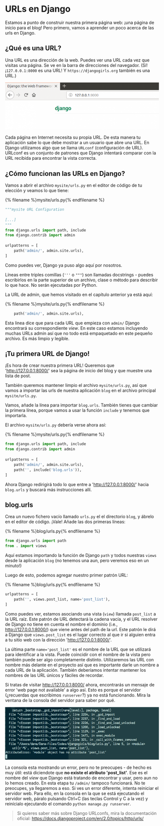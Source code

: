 # URLs en Django

Estamos a punto de construir nuestra primera página web: ¡una página de inicio para el blog! Pero primero, vamos a aprender un poco acerca de las urls en Django.

## ¿Qué es una URL?

Una URL es una dirección de la web. Puedes ver una URL cada vez que visitas una página. Se ve en la barra de direcciones del navegador. (Sí! ¡`127.0.0.1:8000` es una URL! Y `https://djangogirls.org` también es una URL.)

![URL](images/url.png)

Cada página en Internet necesita su propia URL. De esta manera tu aplicación sabe lo que debe mostrar a un usuario que abre una URL. En Django utilizamos algo que se llama `URLconf` (configuración de URL). URLconf es un conjunto de patrones que Django intentará comparar con la URL recibida para encontrar la vista correcta.

## ¿Cómo funcionan las URLs en Django?

Vamos a abrir el archivo `mysite/urls.py` en el editor de código de tu elección y veamos lo que tiene:

{% filename %}mysite/urls.py{% endfilename %}

```python
"""mysite URL Configuration

[...]
"""
from django.urls import path, include
from django.contrib import admin

urlpatterns = [
    path('admin/', admin.site.urls),
]
```

Como puedes ver, Django ya puso algo aquí por nosotros.

Líneas entre triples comillas (`'''` o `"""`) son llamadas docstrings - puedes escribirlos en la parte superior de un archivo, clase o método para describir lo que hace. No serán ejecutadas por Python.

La URL de admin, que hemos visitado en el capítulo anterior ya está aquí:

{% filename %}mysite/urls.py{% endfilename %}

```python
    path('admin/', admin.site.urls),
```

Esta linea dice que para cada URL que empieza con `admin/` Django encontrará su correspondiente *view*. En este caso estamos incluyendo muchas URLs admin así que no todo está empaquetado en este pequeño archivo. Es más limpio y legible.

## ¡Tu primera URL de Django!

¡Es hora de crear nuestra primera URL! Queremos que 'http://127.0.0.1:8000/' sea la página de inicio del blog y que muestre una lista de post.

También queremos mantener limpio el archivo `mysite/urls.py`, así que vamos a importar las urls de nuestra aplicación `blog` en el archivo principal `mysite/urls.py`.

Vamos, añade la línea para importar `blog.urls`. También tienes que cambiar la primera línea, porque vamos a usar la función `include` y tenemos que importarla.

El archivo `mysite/urls.py` debería verse ahora así:

{% filename %}mysite/urls.py{% endfilename %}

```python
from django.urls import path, include
from django.contrib import admin

urlpatterns = [
    path('admin/', admin.site.urls),
    path('', include('blog.urls')),
]
```

Ahora Django redirigirá todo lo que entre a 'http://127.0.0.1:8000/' hacia `blog.urls` y buscará más instrucciones allí.

## blog.urls

Crea un nuevo fichero vacío llamado `urls.py` el el directorio `blog`, y ábrelo en el editor de código. ¡Vale! Añade las dos primeras líneas:

{% filename %}blog/urls.py{% endfilename %}

```python
from django.urls import path
from . import views
```

Aquí estamos importando la función de Django `path` y todos nuestras `views` desde la aplicación `blog` (no tenemos una aun, pero veremos eso en un minuto!)

Luego de esto, podemos agregar nuestro primer patrón URL:

{% filename %}blog/urls.py{% endfilename %}

```python
urlpatterns = [
    path('', views.post_list, name='post_list'),
]
```

Como puedes ver, estamos asociando una vista (`view`) llamada `post_list` a la URL raíz. Este patrón de URL detectará la cadena vacía, y el URL resolver de Django no tiene en cuenta el nombre el dominio (i.e., http://127.0.0.1:8000/) que viene antes del path de la url. Este patrón le dirá a Django que `views.post_list` es el lugar correcto al que ir si alguien entra a tu sitio web con la dirección 'http://127.0.0.1:8000/'.

La última parte `name='post_list'` es el nombre de la URL que se utilizará para identificar a la vista. Puede coincidir con el nombre de la vista pero también puede ser algo completamente distinto. Utilizaremos las URL con nombre más delante en el proyecto así que es importante darle un nombre a cada URL de la aplicación. También deberíamos intentar mantener los nombres de las URL únicos y fáciles de recordar.

Si tratas de visitar http://127.0.0.1:8000/ ahora, encontrarás un mensaje de error 'web page not available' a algo así. Esto es porque el servidor (¿recuerdas que escribimos `runserver`?) ya no está funcionando. Mira la ventana de la consola del servidor para saber por qué.

![Error](images/error1.png)

La consola esta mostrando un error, pero no te preocupes - de hecho es muy útil: está diciendote que **no existe el atributo 'post_list'**. Ese es el nombre del *view* que Django está tratando de encontrar y usar, pero aun no lo hemos creado. En esta etapa tu `/admin/` tampoco funcionará. No te preocupes, ya llegaremos a eso. Si ves un error diferente, intenta reiniciar el servidor web. Para ello, en la consola en la que se está ejecutando el servidor web, páralo pulsando Ctrl+C (las teclas Control y C a la vez) y reinícialo ejecutando el comando `python manage.py runserver`.

> Si quieres saber más sobre Django URLconfs, mira la documentación oficial: https://docs.djangoproject.com/en/2.0/topics/http/urls/